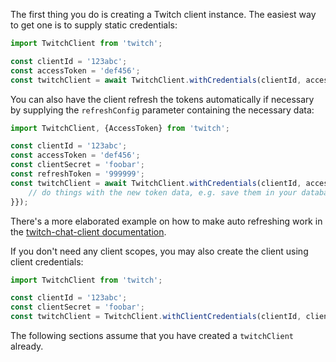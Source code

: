 The first thing you do is creating a Twitch client instance. The easiest way to get one is to supply static credentials:

```typescript
import TwitchClient from 'twitch';

const clientId = '123abc';
const accessToken = 'def456';
const twitchClient = await TwitchClient.withCredentials(clientId, accessToken);
```

You can also have the client refresh the tokens automatically if necessary by supplying the `refreshConfig` parameter containing the necessary data:

```typescript
import TwitchClient, {AccessToken} from 'twitch';

const clientId = '123abc';
const accessToken = 'def456';
const clientSecret = 'foobar';
const refreshToken = '999999';
const twitchClient = await TwitchClient.withCredentials(clientId, accessToken, undefined, {clientSecret, refreshToken, onRefresh: (token: AccessToken) => {
	// do things with the new token data, e.g. save them in your database
}});
```

There's a more elaborated example on how to make auto refreshing work in the [twitch-chat-client documentation](https://d-fischer.github.io/twitch-chat-client/docs/examples/basic-bot.html).

If you don't need any client scopes, you may also create the client using client credentials:

```typescript
import TwitchClient from 'twitch';

const clientId = '123abc';
const clientSecret = 'foobar';
const twitchClient = TwitchClient.withClientCredentials(clientId, clientSecret);
```

The following sections assume that you have created a `twitchClient` already.
